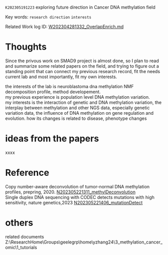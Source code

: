  `K202305191223` exploring future direction in Cancer DNA methylation field
 
 Key words: `research direction` `interests` 
 
Related Work log ID: [W202304281332_OverlapEnrich.md](https://github.com/yz46606/Working_record/blob/main/W202304281332_OverlapEnrich.md)
 
# Thoughts
Since the privous work on SMAD9 project is almost done, so I plan to read and summarize some related papers on the field, and trying to figure out a standing point that 
can connect my previous research record, fit the needs current lab and most importantly, fit my own interests.  

the interests of the lab is neuroblastoma dna methylation NMF decomposition profile, method developement.  
my previous experience is population level DNA methylation variation.  
my interests is the interaction of genetic and DNA methylation variation, the interplay between methylation and other NGS data, especially genetic variation data, the influence of DNA methylation on gene regulation and evolution. how its changes is related to disease, phenotype changes  

# ideas from the papers
xxxx

# Reference
Copy number-aware deconvolution of tumor-normal DNA methylation profiles, prepring, 2020. [N202305221311_methylDeconvolution](https://github.com/yz46606/paper_note/blob/main/N202305221311_methylDeconvolution.md)  
Single duplex DNA sequencing with CODEC detects mutations with high sensitivity, nature genetics,2023 [N202305221406_mutationDetect](https://github.com/yz46606/paper_note/blob/main/N202305221406_mutationDetect.md)  

# others
related documents
Z:\ResearchHome\Groups\geelegrp\home\yzhang24\3_methylation_cancer_omic\1_tutorials
